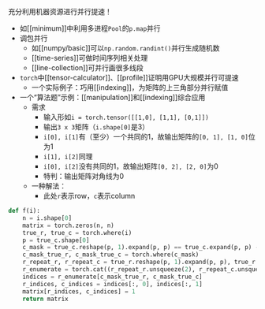 充分利用机器资源进行并行提速！
- 如[[minimum]]中利用多进程`Pool`的`p.map`并行
- 调包并行
  - 如[[numpy/basic]]可以`np.random.randint()`并行生成随机数
  - [[time-series]]可做时间序列相关处理
  - [[line-collection]]可并行画很多线段
- `torch`中[[tensor-calculator]]、[[profile]]证明用GPU大规模并行可提速
  - 一个实际例子：巧用[[indexing]]，为矩阵的上三角部分并行赋值
- 一个“算法题”示例：[[manipulation]]和[[indexing]]综合应用
  - 需求
    - 输入形如`i = torch.tensor([[1,0], [1,1], [0,1]])`
    - 输出`3 x 3`矩阵（`i.shape[0]`是3）
    - `i[0], i[1]`有（至少）一个共同的1，故输出矩阵的`[0, 1], [1, 0]`位为1
    - `i[1], i[2]`同理
    - `i[0], i[2]`没有共同的1，故输出矩阵`[0, 2], [2, 0]`为0
    - 特判：输出矩阵对角线为0
  - 一种解法：
    - 此处`r`表示row，`c`表示column
```python
def f(i):
    n = i.shape[0]
    matrix = torch.zeros(n, n)
    true_r, true_c = torch.where(i)
    p = true_c.shape[0]
    c_mask = true_c.reshape(p, 1).expand(p, p) == true_c.expand(p, p) - torch.eye(p)
    c_mask_true_r, c_mask_true_c = torch.where(c_mask)
    r_repeat_r, r_repeat_c = true_r.reshape(p, 1).expand(p, p), true_r.expand(p, p)
    r_enumerate = torch.cat((r_repeat_r.unsqueeze(2), r_repeat_c.unsqueeze(2)), 2)
    indices = r_enumerate[c_mask_true_r, c_mask_true_c]
    r_indices, c_indices = indices[:, 0], indices[:, 1]
    matrix[r_indices, c_indices] = 1
    return matrix
```